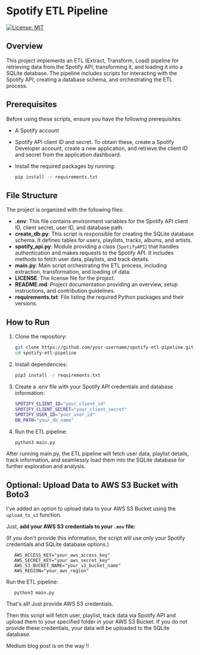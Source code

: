 # Spotify ETL Pipeline
[![License: MIT](https://img.shields.io/badge/License-MIT-yellow.svg)](https://opensource.org/licenses/MIT)

## Overview
This project implements an ETL (Extract, Transform, Load) pipeline for retrieving data from the Spotify API, transforming it, and loading it into a SQLite database. The pipeline includes scripts for interacting with the Spotify API, creating a database schema, and orchestrating the ETL process.

## Prerequisites
Before using these scripts, ensure you have the following prerequisites:

- A Spotify account
- Spotify API client ID and secret. To obtain these, create a Spotify Developer account, create a new application, and retrieve the client ID and secret from the application dashboard.
- Install the required packages by running:

  ```bash
  pip install -r requirements.txt
  
## File Structure
The project is organized with the following files:

- **.env**: This file contains environment variables for the Spotify API client ID, client secret, user ID, and database path.
- **create_db.py**: This script is responsible for creating the SQLite database schema. It defines tables for users, playlists, tracks, albums, and artists.
- **spotify_api.py**: Module providing a class (`SpotifyAPI`) that handles authentication and makes requests to the Spotify API. It includes methods to fetch user data, playlists, and track details.
- **main.py**: Main script orchestrating the ETL process, including extraction, transformation, and loading of data.
- **LICENSE**: The license file for the project.
- **README.md**: Project documentation providing an overview, setup instructions, and contribution guidelines.
- **requirements.txt**: File listing the required Python packages and their versions.

## How to Run
1. Clone the repository:

   ```bash
   git clone https://github.com/your-username/spotify-etl-pipeline.git
   cd spotify-etl-pipeline
   
2. Install dependencies:

   ```bash
   pip3 install -r requirements.txt
   
3. Create a .env file with your Spotify API credentials and database information:

   ```bash
   SPOTIFY_CLIENT_ID="your_client_id"
   SPOTIFY_CLIENT_SECRET="your_client_secret"
   SPOTIFY_USER_ID="your_user_id"
   DB_PATH="your_db_name"

4. Run the ETL pipeline:

       python3 main.py
   
After running main.py, the ETL pipeline will fetch user data, playlist details, track information, and seamlessly load them into the SQLite database for further exploration and analysis. 

## Optional: Upload Data to AWS S3 Bucket with Boto3

I've added an option to upload data to your AWS S3 Bucket using the `upload_to_s3` function.

Just, **add your AWS S3 credentials to your `.env` file:**

   (If you don't provide this information, the script will use only your Spotify credentials and SQLite database options.)
   
      
       AWS_ACCESS_KEY="your_aws_access_key"
       AWS_SECRET_KEY="your_aws_secret_key"
       AWS_S3_BUCKET_NAME="your_s3_bucket_name"
       AWS_REGION="your_aws_region"
     
Run the ETL pipeline:

       python3 main.py

That's all! Just provide AWS S3 credentials. 

Then this script will fetch user, playlist, track data via Spotify API and upload them to your specified folder in your AWS S3 Bucket. If you do not provide these credentials, your data will be uploaded to the SQLite database.


Medium blog post is on the way !!
